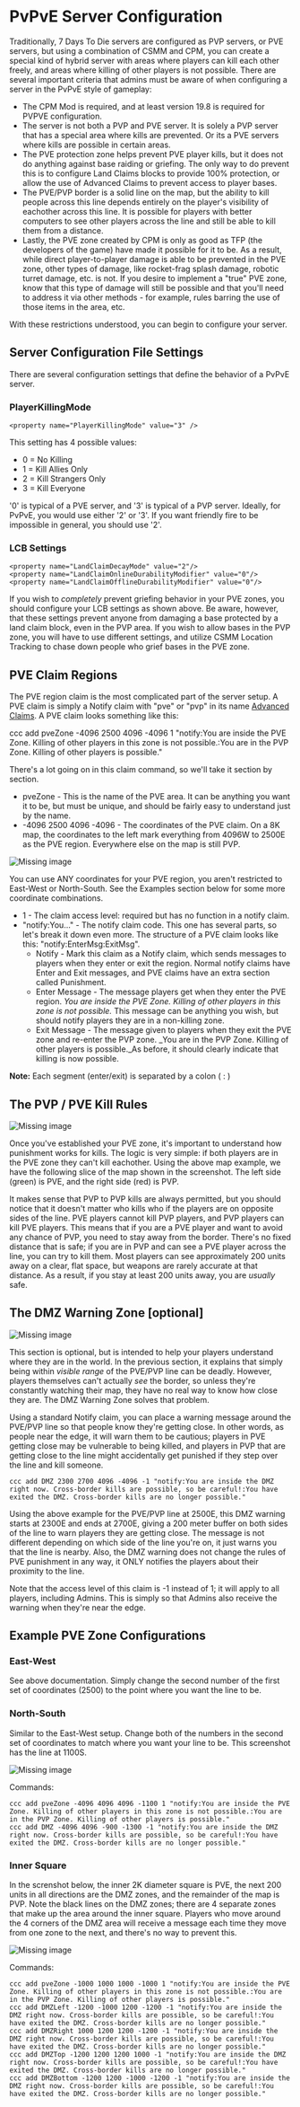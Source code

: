 # PvPvE Server Configuration

Traditionally, 7 Days To Die servers are configured as PVP servers, or PVE servers, but using a combination of CSMM and CPM, you can create a special kind of hybrid server with areas where players can kill each other freely, and areas where killing of other players is not possible. There are several important criteria that admins must be aware of when configuring a server in the PvPvE style of gameplay:

- The CPM Mod is required, and at least version 19.8 is required for PVPVE configuration.
- The server is not both a PVP and PVE server. It is solely a PVP server that has a special area where kills are prevented. Or its a PVE servers where kills are possible in certain areas.
- The PVE protection zone helps prevent PVE player kills, but it does not do anything against base raiding or griefing. The only way to do prevent this is to configure Land Claims blocks to provide 100% protection, or allow the use of Advanced Claims to prevent access to player bases.
- The PVE/PVP border is a solid line on the map, but the ability to kill people across this line depends entirely on the player's visibility of eachother across this line. It is possible for players with better computers to see other players across the line and still be able to kill them from a distance.
- Lastly, the PVE zone created by CPM is only as good as TFP (the developers of the game) have made it possible for it to be. As a result, while direct player-to-player damage is able to be prevented in the PVE zone, other types of damage, like rocket-frag splash damage, robotic turret damage, etc. is not. If you desire to implement a "true" PVE zone, know that this type of damage will still be possible and that you'll need to address it via other methods - for example, rules barring the use of those items in the area, etc. 

With these restrictions understood, you can begin to configure your server.

## Server Configuration File Settings

There are several configuration settings that define the behavior of a PvPvE server.

### PlayerKillingMode

`<property name="PlayerKillingMode" value="3" />`

This setting has 4 possible values:

- 0 = No Killing
- 1 = Kill Allies Only
- 2 = Kill Strangers Only
- 3 = Kill Everyone

'0' is typical of a PVE server, and '3' is typical of a PVP server. Ideally, for PvPvE, you would use either '2' or '3'. If you want friendly fire to be impossible in general, you should use '2'.

### LCB Settings

```
<property name="LandClaimDecayMode" value="2"/>
<property name="LandClaimOnlineDurabilityModifier" value="0"/>
<property name="LandClaimOfflineDurabilityModifier" value="0"/>
```

If you wish to _completely_ prevent griefing behavior in your PVE zones, you should configure your LCB settings as shown above. Be aware, however, that these settings prevent anyone from damaging a base protected by a land claim block, even in the PVP area. If you wish to allow bases in the PVP zone, you will have to use different settings, and utilize CSMM Location Tracking to chase down people who grief bases in the PVE zone.

## PVE Claim Regions

The PVE region claim is the most complicated part of the server setup. A PVE claim is simply a Notify claim with "pve" or "pvp" in its name [Advanced Claims](/en/CPM/advanced-claims.html). A PVE claim looks something like this:

ccc add pveZone \-4096 2500 4096 -4096 1 "notify:You are inside the PVE Zone. Killing of other players in this zone is not possible.:You are in the PVP Zone. Killing of other players is possible."

There's a lot going on in this claim command, so we'll take it section by section.

- pveZone - This is the name of the PVE area. It can be anything you want it to be, but must be unique, and should be fairly easy to understand just by the name.
- \-4096 2500 4096 -4096 - The coordinates of the PVE claim. On a 8K map, the coordinates to the left mark everything from 4096W to 2500E as the PVE region. Everywhere else on the map is still PVP.

![Missing image](/assets/images/CPM/pvpveConfiguration/9797735.png)

You can use ANY coordinates for your PVE region, you aren't restricted to East-West or North-South. See the Examples section below for some more coordinate combinations.

- 1 - The claim access level: required but has no function in a notify claim.
- "notify:You..." - The notify claim code. This one has several parts, so let's break it down even more. The structure of a PVE claim looks like this: "notify:EnterMsg:ExitMsg".
  - Notify - Mark this claim as a Notify claim, which sends messages to players when they enter or exit the region. Normal notify claims have Enter and Exit messages, and PVE claims have an extra section called Punishment.
  - Enter Message - The message players get when they enter the PVE region. _You are inside the PVE Zone. Killing of other players in this zone is not possible._ This message can be anything you wish, but should notify players they are in a non-killing zone.
  - Exit Message - The message given to players when they exit the PVE zone and re-enter the PVP zone. \_You are in the PVP Zone. Killing of other players is possible.\_As before, it should clearly indicate that killing is now possible.
  
**Note:** Each segment (enter/exit) is separated by a colon ( : )

## The PVP / PVE Kill Rules

![Missing image](/assets/images/CPM/pvpveConfiguration/9797739.png)

Once you've established your PVE zone, it's important to understand how punishment works for kills. The logic is very simple: if both players are in the PVE zone they can't kill eachother. Using the above map example, we have the following slice of the map shown in the screenshot. The left side (green) is PVE, and the right side (red) is PVP.

It makes sense that PVP to PVP kills are always permitted, but you should notice that it doesn't matter who kills who if the players are on opposite sides of the line. PVE players cannot kill PVP players, and PVP players can kill PVE players. This means that if you are a PVE player and want to avoid any chance of PVP, you need to stay away from the border. There's no fixed distance that is safe; if you are in PVP and can see a PVE player across the line, you can try to kill them. Most players can see approximately 200 units away on a clear, flat space, but weapons are rarely accurate at that distance. As a result, if you stay at least 200 units away, you are _usually_ safe.

## The DMZ Warning Zone \[optional\]

![Missing image](/assets/images/CPM/pvpveConfiguration/9797738.png)

This section is optional, but is intended to help your players understand where they are in the world. In the previous section, it explains that simply being within _visible range_ of the PVE/PVP line can be deadly. However, players themselves can't actually _see_ the border, so unless they're constantly watching their map, they have no real way to know how close they are. The DMZ Warning Zone solves that problem.

Using a standard Notify claim, you can place a warning message around the PVE/PVP line so that people know they're getting close. In other words, as people near the edge, it will warn them to be cautious; players in PVE getting close may be vulnerable to being killed, and players in PVP that are getting close to the line might accidentally get punished if they step over the line and kill someone.

`ccc add DMZ 2300 2700 4096 -4096 -1 "notify:You are inside the DMZ right now. Cross-border kills are possible, so be careful!:You have exited the DMZ. Cross-border kills are no longer possible."`

Using the above example for the PVE/PVP line at 2500E, this DMZ warning starts at 2300E and ends at 2700E, giving a 200 meter buffer on both sides of the line to warn players they are getting close. The message is not different depending on which side of the line you're on, it just warns you that the line is nearby. Also, the DMZ warning does not change the rules of PVE punishment in any way, it ONLY notifies the players about their proximity to the line.

Note that the access level of this claim is -1 instead of 1; it will apply to all players, including Admins. This is simply so that Admins also receive the warning when they're near the edge.

## Example PVE Zone Configurations

### East-West

See above documentation. Simply change the second number of the first set of coordinates (2500) to the point where you want the line to be.

### North-South

Similar to the East-West setup. Change both of the numbers in the second set of coordinates to match where you want your line to be. This screenshot has the line at 1100S.

![Missing image](/assets/images/CPM/pvpveConfiguration/9797741.png)

Commands:

```
ccc add pveZone -4096 4096 4096 -1100 1 "notify:You are inside the PVE Zone. Killing of other players in this zone is not possible.:You are in the PVP Zone. Killing of other players is possible."
ccc add DMZ -4096 4096 -900 -1300 -1 "notify:You are inside the DMZ right now. Cross-border kills are possible, so be careful!:You have exited the DMZ. Cross-border kills are no longer possible."
```

### Inner Square

In the screnshot below, the inner 2K diameter square is PVE, the next 200 units in all directions are the DMZ zones, and the remainder of the map is PVP. Note the black lines on the DMZ zones; there are 4 separate zones that make up the area around the inner square. Players who move around the 4 corners of the DMZ area will receive a message each time they move from one zone to the next, and there's no way to prevent this.

![Missing image](/assets/images/CPM/pvpveConfiguration/9797740.png)

Commands:

```
ccc add pveZone -1000 1000 1000 -1000 1 "notify:You are inside the PVE Zone. Killing of other players in this zone is not possible.:You are in the PVP Zone. Killing of other players is possible."
ccc add DMZLeft -1200 -1000 1200 -1200 -1 "notify:You are inside the DMZ right now. Cross-border kills are possible, so be careful!:You have exited the DMZ. Cross-border kills are no longer possible."
ccc add DMZRight 1000 1200 1200 -1200 -1 "notify:You are inside the DMZ right now. Cross-border kills are possible, so be careful!:You have exited the DMZ. Cross-border kills are no longer possible."
ccc add DMZTop -1200 1200 1200 1000 -1 "notify:You are inside the DMZ right now. Cross-border kills are possible, so be careful!:You have exited the DMZ. Cross-border kills are no longer possible."
ccc add DMZBottom -1200 1200 -1000 -1200 -1 "notify:You are inside the DMZ right now. Cross-border kills are possible, so be careful!:You have exited the DMZ. Cross-border kills are no longer possible."
```

